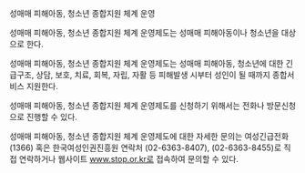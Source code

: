 성매매 피해아동, 청소년 종합지원 체계 운영


성매매 피해아동, 청소년 종합지원 체계 운영제도는 성매매 피해아동이나 청소년을 대상으로 한다.


성매매 피해아동, 청소년 종합지원 체계 운영제도는 성매매 피해아동, 청소년에 대한 긴급구조, 상담, 보호, 치료, 회복, 자립, 자활 등 피해발생 시부터 성인이 될 때까지 종합서비스 지원한다.


성매매 피해아동, 청소년 종합지원 체계 운영제도를 신청하기 위해서는 전화나 방문신청으로 진행할 수 있다.


성매매 피해아동, 청소년 종합지원 체계 운영제도에 대한 자세한 문의는 여성긴급전화 (1366) 혹은 한국여성인권진흥원 연락처 (02-6363-8407), (02-6363-8455)로 직접 연락하거나 웹사이트 www.stop.or.kr로 접속하여 문의할 수 있다.